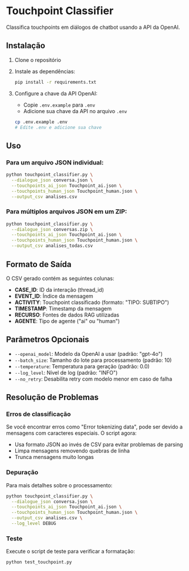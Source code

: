 # Touchpoint Classifier

Classifica touchpoints em diálogos de chatbot usando a API da OpenAI.

## Instalação

1. Clone o repositório
2. Instale as dependências:
   ```bash
   pip install -r requirements.txt
   ```

3. Configure a chave da API OpenAI:
   - Copie `.env.example` para `.env`
   - Adicione sua chave da API no arquivo `.env`
   ```bash
   cp .env.example .env
   # Edite .env e adicione sua chave
   ```

## Uso

### Para um arquivo JSON individual:
```bash
python touchpoint_classifier.py \
  --dialogue_json conversa.json \
  --touchpoints_ai_json Touchpoint_ai.json \
  --touchpoints_human_json Touchpoint_human.json \
  --output_csv analises.csv
```

### Para múltiplos arquivos JSON em um ZIP:
```bash
python touchpoint_classifier.py \
  --dialogue_json conversas.zip \
  --touchpoints_ai_json Touchpoint_ai.json \
  --touchpoints_human_json Touchpoint_human.json \
  --output_csv analises_todas.csv
```

## Formato de Saída

O CSV gerado contém as seguintes colunas:
- **CASE_ID**: ID da interação (thread_id)
- **EVENT_ID**: Índice da mensagem
- **ACTIVITY**: Touchpoint classificado (formato: "TIPO: SUBTIPO")
- **TIMESTAMP**: Timestamp da mensagem
- **RECURSO**: Fontes de dados RAG utilizadas
- **AGENTE**: Tipo de agente ("ai" ou "human")

## Parâmetros Opcionais

- `--openai_model`: Modelo da OpenAI a usar (padrão: "gpt-4o")
- `--batch_size`: Tamanho do lote para processamento (padrão: 10)
- `--temperature`: Temperatura para geração (padrão: 0.0)
- `--log_level`: Nível de log (padrão: "INFO")
- `--no_retry`: Desabilita retry com modelo menor em caso de falha

## Resolução de Problemas

### Erros de classificação
Se você encontrar erros como "Error tokenizing data", pode ser devido a mensagens com caracteres especiais. O script agora:
- Usa formato JSON ao invés de CSV para evitar problemas de parsing
- Limpa mensagens removendo quebras de linha
- Trunca mensagens muito longas

### Depuração
Para mais detalhes sobre o processamento:
```bash
python touchpoint_classifier.py \
  --dialogue_json conversa.json \
  --touchpoints_ai_json Touchpoint_ai.json \
  --touchpoints_human_json Touchpoint_human.json \
  --output_csv analises.csv \
  --log_level DEBUG
```

### Teste
Execute o script de teste para verificar a formatação:
```bash
python test_touchpoint.py
```